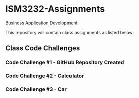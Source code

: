# ISM3232-Assignments
Business Application Development

This repository will contain class assignments as listed below:

## Class Code Challenges
### Code Challenge #1 - GitHub Repository Created
### Code Challenge #2 - Calculator
### Code Challenge #3 - Car